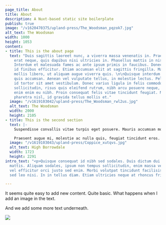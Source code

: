 ```yaml
---
page_title: About
title: About
description: A Nuxt-based static site boilerplate
publish: true
image: "/v1620470375/upland-press/The_Woodsman_pqzok7.jpg"
alt_text: The Woodsman
width: 1000
height: 1053
content:
- title: This is the about page
  text: "Duis sagittis laoreet nunc, a viverra massa venenatis in. Praesent mattis
    erat neque, quis dapibus nisi ultricies in. Phasellus mattis in nisi ac feugiat.
    Interdum et malesuada fames ac ante ipsum primis in faucibus. Donec feugiat ligula
    id finibus efficitur. Etiam accumsan elit at sagittis fringilla. Mauris semper
    mollis libero, ut aliquam augue viverra quis. \n\nQuisque interdum ornare eros
    quis accumsan. Aenean vel vulputate tellus, in molestie lectus. Pellentesque dapibus
    id tortor sit amet vestibulum. Donec varius ligula in felis commodo sodales. Morbi
    sollicitudin, risus quis eleifend rutrum, nibh arcu posuere neque, quis lobortis
    enim enim eu nibh. Proin consequat felis vitae tincidunt feugiat. Morbi tempus
    pharetra nisl, id gravida tellus mollis et."
  image: "/v1619103042/upland-press/The_Woodsman_rwl2us.jpg"
  alt_text: The Woodsman
  width: 2000
  height: 2105
- title: This is the second section
  text: |-
    Suspendisse convallis vitae turpis eget posuere. Mauris accumsan molestie nisl, pretium fringilla dolor imperdiet in. Donec commodo eros et nunc tristique, id dictum lacus posuere. Quisque et mollis sapien. Nulla laoreet elementum mauris eu laoreet. Fusce consequat ante a congue eleifend.

    Praesent augue mi, molestie ac nulla quis, feugiat tincidunt eros. Phasellus sit amet viverra erat. Phasellus pellentesque, lacus eget varius malesuada, nunc dui iaculis nunc, sed congue est risus quis augue. Aenean id turpis quis lectus vulputate tempus. Nam at placerat enim. Proin leo nisl, consequat id sapien non, blandit suscipit urna. Integer dignissim lacinia placerat. Vivamus sit amet lectus urna. Duis dignissim imperdiet elit in consequat. Nullam ornare ut sem sed vestibulum.
  image: "/v1619103043/upland-press/Coppice_xutqvs.jpg"
  alt_text: High Borrowdale
  width: 1723
  height: 2291
intro_text: "<p>Quisque consequat id nibh sed sodales. Duis dictum dui nec est eleifend
  mattis. Aliquam sodales, ipsum non tempus sollicitudin, enim massa vehicula augue,
  vel efficitur orci justo sed enim. Morbi volutpat tincidunt facilisis. Curabitur
  sed leo nisi. In in tellus diam. Etiam ultricies neque at rhoncus fringilla.</p>"

---
```

It seems quite easy to add new content. Quite basic. What happens when I add an image in the text.

And we add some more text underneath.

![](/v1611949894/upland-press/6771F101-DF5A-43EC-A622-5C629C0FFC42_ipt3um.jpg)